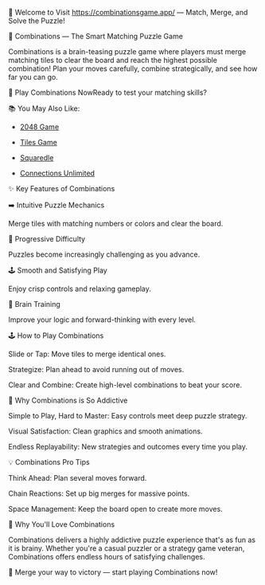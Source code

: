 🧩 Welcome to Visit https://combinationsgame.app/ — Match, Merge, and Solve the Puzzle!

🧠 Combinations — The Smart Matching Puzzle Game

Combinations is a brain-teasing puzzle game where players must merge matching tiles to clear the board and reach the highest possible combination! Plan your moves carefully, combine strategically, and see how far you can go.

🎯 Play Combinations NowReady to test your matching skills?

📚 You May Also Like:

- [2048 Game](https://2048game.work/)

- [Tiles Game](https://tilesgame.cc/)

- [Squaredle](https://squaredle.work/)

- [Connections Unlimited](https://connectionsunlimited.me/)

✨ Key Features of Combinations

➡️ Intuitive Puzzle Mechanics

Merge tiles with matching numbers or colors and clear the board.

🧩 Progressive Difficulty

Puzzles become increasingly challenging as you advance.

🕹️ Smooth and Satisfying Play

Enjoy crisp controls and relaxing gameplay.

🧠 Brain Training

Improve your logic and forward-thinking with every level.

🕹️ How to Play Combinations

Slide or Tap: Move tiles to merge identical ones.

Strategize: Plan ahead to avoid running out of moves.

Clear and Combine: Create high-level combinations to beat your score.

🌟 Why Combinations is So Addictive

Simple to Play, Hard to Master: Easy controls meet deep puzzle strategy.

Visual Satisfaction: Clean graphics and smooth animations.

Endless Replayability: New strategies and outcomes every time you play.

💡 Combinations Pro Tips

Think Ahead: Plan several moves forward.

Chain Reactions: Set up big merges for massive points.

Space Management: Keep the board open to create more moves.

💖 Why You'll Love Combinations

Combinations delivers a highly addictive puzzle experience that's as fun as it is brainy. Whether you're a casual puzzler or a strategy game veteran, Combinations offers endless hours of satisfying challenges.

🧩 Merge your way to victory — start playing Combinations now!
